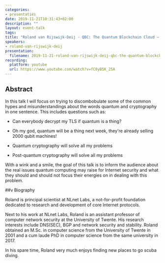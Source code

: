 ```yaml
---
categories:
- presentaties
date: 2019-11-21T10:31:43+02:00
description: ""
layout: event-talk
tags:
title: "Roland van Rijswijk-Deij - QBC: The Quantum Blockchain Cloud — debunking quantum myths and fables"
speakers:
- roland-van-rijswijk-deij
presentation:
  filename: 2019-11-21-roland-van-rijswijk-deij-qbc-the-quantum-blockchain-cloud-debunking-quantum-myths-and-fables.pdf
recording:
  platform: youtube
  url: https://www.youtube.com/watch?v=fC8yB5K_25A
---
```


## Abstract

In this talk I will focus on trying to discombobulate some of the common hypes and misunderstandings about the words quantum and cryptography in one sentence. This includes questions such as:

* Can everybody decrypt my TLS if quantum is a thing?

* Oh my god, quantum will be a thing next week, they're already selling 2000 qubit machines!

* Quantum cryptography will solve all my problems

* Post-quantum cryptography will solve all my problems

With a wink and a smile, the goal of this talk is to inform the audience about the real issues quantum computing may raise for Internet security and what they should and should not focus their energies on in dealing with this problem.

##v Biography

Roland is principal scientist at NLnet Labs, a not-for-profit foundation dedicated to research and development of core Internet protocols.

Next to his work at NLnet Labs, Roland is an assistant professor of computer network security at the University of Twente. His research interests include DNS(SEC), BGP and network security and stability. Roland obtained an M.Sc. in computer science from the University of Twente in 2001 and a cum laude PhD in computer science from the same university in 2017.

In his spare time, Roland very much enjoys finding new places to go scuba diving.